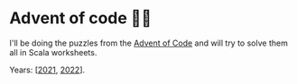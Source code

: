 # Advent of code 🎄🎅

I'll be doing the puzzles from the [Advent of Code](https://adventofcode.com/) and 
will try to solve them all in Scala worksheets.

Years: [[2021](puzzles/2021), [2022](/puzzles/2022)].

